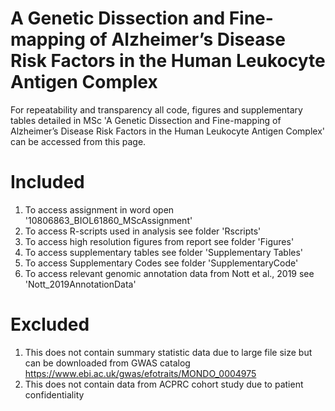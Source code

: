 # A Genetic Dissection and Fine-mapping of Alzheimer’s Disease Risk Factors in the Human Leukocyte Antigen Complex

For repeatability and transparency all code, figures and supplementary tables detailed in MSc 'A Genetic Dissection and Fine-mapping of Alzheimer’s Disease Risk Factors in the Human Leukocyte Antigen Complex' can be accessed from this page. 

# Included
1. To access assignment in word open '10806863_BIOL61860_MScAssignment'
2. To access R-scripts used in analysis see folder 'Rscripts'
3. To access high resolution figures from report see folder 'Figures'
4. To access supplementary tables see folder 'Supplementary Tables'
5. To access Supplementary Codes see folder 'SupplementaryCode'
6. To access relevant genomic annotation data from Nott et al., 2019 see 'Nott_2019AnnotationData'

# Excluded 
1. This does not contain summary statistic data due to large file size but can be downloaded from GWAS catalog https://www.ebi.ac.uk/gwas/efotraits/MONDO_0004975
2. This does not contain data from ACPRC cohort study due to patient confidentiality
